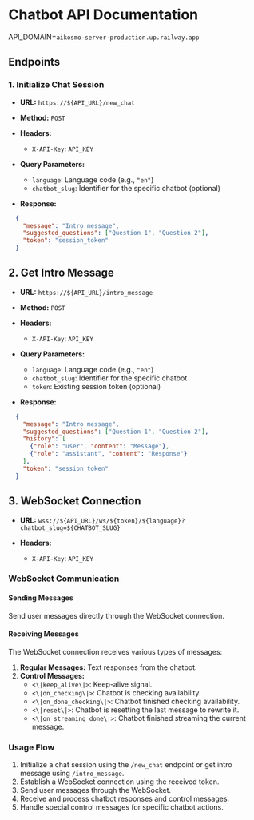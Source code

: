 # Chatbot API Documentation

API_DOMAIN=`aikosmo-server-production.up.railway.app`

## Endpoints

### 1. Initialize Chat Session

- **URL:** `https://${API_URL}/new_chat`
- **Method:** `POST`

- **Headers:**
  - `X-API-Key`: `API_KEY`

- **Query Parameters:**
  - `language`: Language code (e.g., `"en"`)
  - `chatbot_slug`: Identifier for the specific chatbot (optional)

- **Response:**
```json
  {
    "message": "Intro message",
    "suggested_questions": ["Question 1", "Question 2"],
    "token": "session_token"
  }
```

## 2. Get Intro Message

- **URL:** `https://${API_URL}/intro_message`
- **Method:** `POST`

- **Headers:**
  - `X-API-Key`: `API_KEY`

- **Query Parameters:**
  - `language`: Language code (e.g., `"en"`)
  - `chatbot_slug`: Identifier for the specific chatbot
  - `token`: Existing session token (optional)

- **Response:**
```json
  {
    "message": "Intro message",
    "suggested_questions": ["Question 1", "Question 2"],
    "history": [
      {"role": "user", "content": "Message"},
      {"role": "assistant", "content": "Response"}
    ],
    "token": "session_token"
  }
```

## 3. WebSocket Connection

- **URL:** `wss://${API_URL}/ws/${token}/${language}?chatbot_slug=${CHATBOT_SLUG}`

- **Headers:**
  - `X-API-Key`: `API_KEY`

### WebSocket Communication

#### Sending Messages

Send user messages directly through the WebSocket connection.

#### Receiving Messages

The WebSocket connection receives various types of messages:

1. **Regular Messages:** Text responses from the chatbot.
2. **Control Messages:**
   - `<\|keep_alive\|>`: Keep-alive signal.
   - `<\|on_checking\|>`: Chatbot is checking availability.
   - `<\|on_done_checking\|>`: Chatbot finished checking availability.
   - `<\|reset\|>`: Chatbot is resetting the last message to rewrite it.
   - `<\|on_streaming_done\|>`: Chatbot finished streaming the current message.

### Usage Flow

1. Initialize a chat session using the `/new_chat` endpoint or get intro message using `/intro_message`.
2. Establish a WebSocket connection using the received token.
3. Send user messages through the WebSocket.
4. Receive and process chatbot responses and control messages.
5. Handle special control messages for specific chatbot actions.



